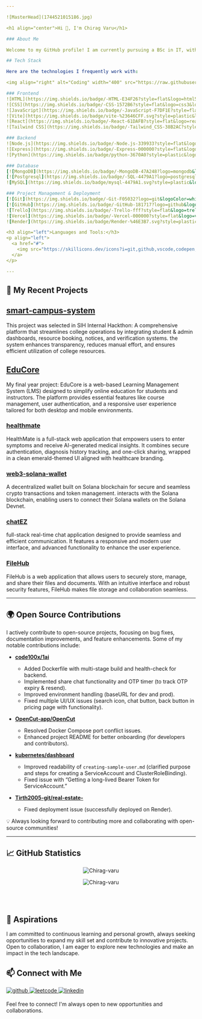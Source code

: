 ```yaml
---

![MasterHead](1744521015186.jpg)

<h1 align="center">Hi 👋, I'm Chirag Varu</h1>

### About Me

Welcome to my GitHub profile! I am currently pursuing a BSc in IT, with experience in web development across WEB3 and cloud technologies. I enjoy exploring and experimenting with different technologies, constantly learning and growing in the process. My passion lies in building solutions that can create a meaningful impact on people's lives. Currently, I am delving into WEB3 and DevOps, expanding my knowledge in blockchain, automation, infrastructure, modern frameworks and cloud deployments.

## Tech Stack

Here are the technologies I frequently work with:

<img align="right" alt="Coding" width="400" src="https://raw.githubusercontent.com/devSouvik/devSouvik/master/gif3.gif">

### Frontend
![HTML](https://img.shields.io/badge/-HTML-E34F26?style=flat&logo=html5&logoColor=white)
![CSS](https://img.shields.io/badge/-CSS-1572B6?style=flat&logo=css3&logoColor=white)
![JavaScript](https://img.shields.io/badge/-JavaScript-F7DF1E?style=flat&logo=javascript&logoColor=black)
![Vite](https://img.shields.io/badge/vite-%23646CFF.svg?style=plastic&logo=vite&logoColor=white)
![React](https://img.shields.io/badge/-React-61DAFB?style=flat&logo=react&logoColor=black)
![Tailwind CSS](https://img.shields.io/badge/-Tailwind_CSS-38B2AC?style=flat&logo=tailwind-css&logoColor=white)

### Backend
![Node.js](https://img.shields.io/badge/-Node.js-339933?style=flat&logo=node.js&logoColor=white)
![Express](https://img.shields.io/badge/-Express-000000?style=flat&logo=express&logoColor=white)
![Python](https://img.shields.io/badge/python-3670A0?style=plastic&logo=python&logoColor=ffdd54)

### Database
[![MongoDB](https://img.shields.io/badge/-MongoDB-47A248?logo=mongodb&logoColor=white)]()
[![Postgresql](https://img.shields.io/badge/-SQL-4479A1?logo=postgresql&logoColor=white)]()
![MySQL](https://img.shields.io/badge/mysql-4479A1.svg?style=plastic&logo=mysql&logoColor=white)

### Project Management & Deployment
[![Git](https://img.shields.io/badge/-Git-F05032?logo=git&logoColor=white)]()
[![GitHub](https://img.shields.io/badge/-GitHub-181717?logo=github&logoColor=white)]()
![Trello](https://img.shields.io/badge/-Trello-fff?style=flat&logo=trello&logoColor=blue)
![Vercel](https://img.shields.io/badge/-Vercel-000000?style=flat&logo=vercel&logoColor=white)
![Render](https://img.shields.io/badge/Render-%46E3B7.svg?style=plastic&logo=render&logoColor=white)  

<h3 align="left">Languages and Tools:</h3>
<p align="left">
  <a href="#">
    <img src="https://skillicons.dev/icons?i=git,github,vscode,codepen,figma,wordpress,postman,docker,kubernetes,powershell" />
  </a>
</p>

---
```

## 🚀 My Recent Projects 

## **[smart-campus-system](https://github.com/Chirag-varu/smart-campus-system)**
This project was selected in SIH Internal Hackthon: A comprehensive platform that streamlines college operations by integrating student & admin dashboards, resource booking, notices, and verification systems. the system enhances transparency, reduces manual effort, and ensures efficient utilization of college resources. 

## **[EduCore](https://github.com/Chirag-varu/EduCore)**
My final year project: EduCore is a web-based Learning Management System (LMS) designed to simplify online education for students and instructors. The platform provides essential features like course management, user authentication, and a responsive user experience tailored for both desktop and mobile environments. 

### **[healthmate](https://github.com/Chirag-varu/healthmate)**
HealthMate is a full-stack web application that empowers users to enter symptoms and receive AI-generated medical insights. It combines secure authentication, diagnosis history tracking, and one-click sharing, wrapped in a clean emerald-themed UI aligned with healthcare branding. 

### **[web3-solana-wallet](https://github.com/Chirag-varu/web3-solana-wallet)**
A decentralized wallet built on Solana blockchain for secure and seamless crypto transactions and token management. interacts with the Solana blockchain, enabling users to connect their Solana wallets on the Solana Devnet. 

### **[chatEZ](https://github.com/Chirag-varu/chatEZ)**
full-stack real-time chat application designed to provide seamless and efficient communication. It features a responsive and modern user interface, and advanced functionality to enhance the user experience. 

### **[FileHub](https://github.com/Chirag-varu/filehub)**
FileHub is a web application that allows users to securely store, manage, and share their files and documents. With an intuitive interface and robust security features, FileHub makes file storage and collaboration seamless. 

---
## 🌍 Open Source Contributions

I actively contribute to open-source projects, focusing on bug fixes, documentation improvements, and feature enhancements. Some of my notable contributions include:

- **[code100x/1ai](https://github.com/code100x/1ai)**
  - Added Dockerfile with multi-stage build and health-check for backend.  
  - Implemented share chat functionality and OTP timer (to track OTP expiry & resend).  
  - Improved environment handling (baseURL for dev and prod).  
  - Fixed multiple UI/UX issues (search icon, chat button, back button in pricing page with functionality).  

- **[OpenCut-app/OpenCut](https://github.com/OpenCut-app/OpenCut)**  
  - Resolved Docker Compose port conflict issues.  
  - Enhanced project README for better onboarding (for developers and contributors).  

- **[kubernetes/dashboard](https://github.com/kubernetes/dashboard)**  
  - Improved readability of `creating-sample-user.md` (clarified purpose and steps for creating a ServiceAccount and ClusterRoleBinding).  
  - Fixed issue with “Getting a long-lived Bearer Token for ServiceAccount.”  

- **[Tirth2005-git/real-estate-](https://github.com/Tirth2005-git/real-estate-)**  
  - Fixed deployment issue (successfully deployed on Render).  

💡 Always looking forward to contributing more and collaborating with open-source communities!

---
## 📈 GitHub Statistics
<p align="center">
    <img align="center" src="https://github-readme-stats.vercel.app/api?username=Chirag-varu&theme=github_dark&show_icons=true&locale=en" alt="Chirag-varu" />
</p>
<p align="center">
    <img align="center" src="https://github-readme-streak-stats.herokuapp.com/?user=Chirag-varu&theme=github-dark-blue" alt="Chirag-varu" />
</p>
<br><br>

## 🚀 Aspirations
I am committed to continuous learning and personal growth, always seeking opportunities to expand my skill set and contribute to innovative projects. Open to collaboration, I am eager to explore new technologies and make an impact in the tech landscape.

## 📫 Connect with Me 
<div>  
  <a href="https://github.com/Chirag-varu" target="_blank">
    <img src=https://img.shields.io/badge/github-%2324292e.svg?&style=for-the-badge&logo=github&logoColor=white alt=github style="margin-bottom: 5px;" />
  </a>
  <a href="https://leetcode.com/u/varu_chirag/" target="_blank">
    <img src=https://img.shields.io/badge/-LeetCode-FFA116?style=flat&logo=leetcode&logoColor=white alt=leetcode style="margin-bottom: 5px;" />
  </a>
  <a href="https://www.linkedin.com/in/chirag-varu-63449a273/" target="_blank">
    <img src=https://img.shields.io/badge/linkedin-%231E77B5.svg?&style=for-the-badge&logo=linkedin&logoColor=white alt=linkedin style="margin-bottom: 5px;" />
  </a> 
</div>  

Feel free to connect! I'm always open to new opportunities and collaborations.

<!---
<img src="https://user-images.githubusercontent.com/74038190/212284100-561aa473-3905-4a80-b561-0d28506553ee.gif" width="1200">
--->

<!---
Chirag-varu/Chirag-varu is a ✨ special ✨ repository because its `README.md` (this file) appears on your GitHub profile.
You can click the Preview link to take a look at your changes.
--->
